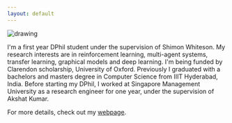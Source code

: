 ```yaml
---
layout: default
---
```


<img src="https://github.com/oxwhirl/home/blob/master/assets/img/tarun.jpg?raw=true" alt="drawing" class="portrait"/>

I'm a first year DPhil student under the supervision of Shimon Whiteson. My research interests are in reinforcement learning, multi-agent systems, transfer learning, graphical models and deep learning. I'm being funded by Clarendon scholarship, University of Oxford. Previously I graduated with a bachelors and masters degree in Computer Science from IIIT Hyderabad, India. Before starting my DPhil, I worked at Singapore Management University as a research engineer for one year, under the supervision of Akshat Kumar.

For more details, check out my [webpage](https://tarungupta.in/).